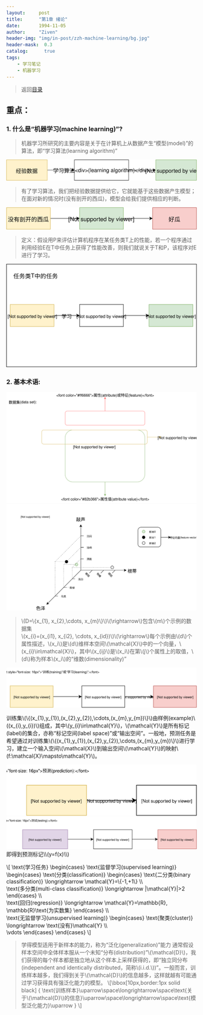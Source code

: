 ```yaml
---
layout:     post
title:      "第1章 绪论"
date:       1994-11-05
author:     "Ziven"
header-img: "img/in-post/zzh-machine-learning/bg.jpg"
header-mask:  0.3
catalog:      true
tags:
    - 学习笔记
    - 机器学习
---
```

> 返回[目录](http://ziven.xin/2017/07/06/zzh-machine-learning-outline/)  

## 重点：
### 1. 什么是“机器学习(machine learning)”?
> 机器学习所研究的主要内容是关于在计算机上从数据产生“模型(model)”的算法，即“学习算法(learning algorithm)”   

<img src="/img/in-post/zzh-machine-learning/ch1/ml-def.svg" />


> 有了学习算法，我们把经验数据提供给它，它就能基于这些数据产生模型；在面对新的情况时(没有剖开的西瓜)，模型会给我们提供相应的判断。

<img src="/img/in-post/zzh-machine-learning/ch1/ml-def2.svg" />

> 定义：假设用P来评估计算机程序在某任务类T上的性能，若一个程序通过利用经验E在T中任务上获得了性能改善，则我们就说关于T和P，该程序对E进行了学习。

<img src="/img/in-post/zzh-machine-learning/ch1/ml-def3.svg" />

### 2. 基本术语:
<img src="/img/in-post/zzh-machine-learning/ch1/terminology.svg" />
<img src="/img/in-post/zzh-machine-learning/ch1/terminology2.svg" />

> \\(D=\\{x_{1}, x_{2},\cdots, x_{m}\\}\\)\\(\rightarrow\\)包含\\(m\\)个示例的数据集   
\\(x_{i}=(x_{i1}, x_{i2}, \cdots, x_{id})\\)\\(\rightarrow\\)每个示例由\\(d\\)个属性描述，\\(x_i\\)是\\(d\\)维样本空间\\(\mathcal{X}\\)中的一个向量，\\(x_{i}\in\mathcal{X}\\)，其中\\(x_{ij}\\)是\\(x_i\\)在第\\(j\\)个属性上的取值，\\(d\\)称为样本\\(x_i\\)的“维数(dimensionality)”

<img  src="/img\in-post\zzh-machine-learning\ch1\training.svg" />

训练集\\(\\{(x_{1},y_{1}),(x_{2},y_{2}),\cdots,(x_{m},y_{m})\\}\\)由样例(example)\\(\(x_{i},y_{i}\)\\)组成，其中\\(y_{i}\in\mathcal{Y}\\)，\\(\mathcal{Y}\\)是所有标记(label)的集合，亦称“标记空间(label space)”或“输出空间”。一般地，预测任务是希望通过对训练集\\(\\{(x_{1},y_{1}),(x_{2},y_{2}),\cdots,(x_{m},y_{m})\\}\\)进行学习，建立一个输入空间\\(\mathcal{X}\\)到输出空间\\(\mathcal{Y}\\)的映射\\(f:\mathcal{X}\mapsto\mathcal{Y}\\)。

<img src="/img/in-post/zzh-machine-learning/ch1/prediction.svg">

<img src="/img/in-post/zzh-machine-learning/ch1/testing.svg">
即得到预测标记\\(y=f(x)\\)

\\[
\text{学习任务}
\begin{cases}
\text{监督学习(supervised learning)}  \begin{cases}
\text{分类(classification)} \begin{cases}
\text{二分类(binary classification)} \longrightarrow \mathcal{Y}=\\{-1,+1\\} \\\  
\text{多分类(multi-class classification)} \longrightarrow |\mathcal{Y}|>2
\end{cases} \\\  
\text{回归(regression)} \longrightarrow \mathcal{Y}=\mathbb{R}, \mathbb{R}\text{为实数集}
\end{cases} \\\  
\text{无监督学习(unsupervised learning)} \begin{cases}
\text{聚类(cluster)} \longrightarrow \text{没有}\mathcal{Y} \\\  
\vdots
\end{cases}
\end{cases}
\\]

> 学得模型适用于新样本的能力，称为“泛化(generalization)”能力
通常假设样本空间中全体样本服从一个未知“分布(distribution)”\\(\mathcal{D}\\)，我们获得的每个样本都是独立地从这个样本上采样获得的，即“独立同分布(independent and identically distributed，简称\\(i.i.d.\\))”。一般而言，训练样本越多，我们得到关于\\(\mathcal{D}\\)的信息越多，这样就越有可能通过学习获得具有强泛化能力的模型。
\\[\bbox[10px,border:1px solid black]
{
\text{训练样本}\uparrow\space\longrightarrow\space\text{关于\\(\mathcal{D}\\)的信息}\uparrow\space\longrightarrow\space\text{模型泛化能力}\uparrow
}
\\]
